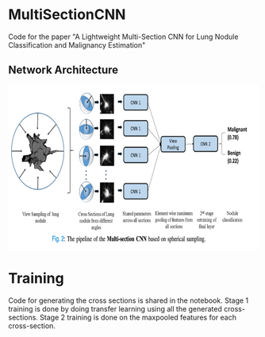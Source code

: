 # MultiSectionCNN
Code for the paper "A Lightweight Multi-Section CNN for Lung Nodule Classification and Malignancy Estimation"


Network Architecture
--------------------

<p align="center">
  <img src="pipeline.png" width="640" height="330" />
</p>


# Training
Code for generating the cross sections is shared in the notebook.
Stage 1 training is done by doing transfer learning using all the generated cross-sections.
Stage 2 training is done on the maxpooled features for each cross-section.
